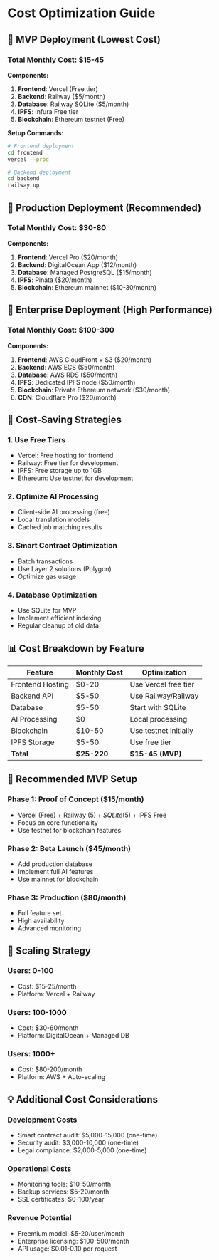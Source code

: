 # Cost Optimization Guide

## 🎯 MVP Deployment (Lowest Cost)

### **Total Monthly Cost: $15-45**

**Components:**
1. **Frontend**: Vercel (Free tier)
2. **Backend**: Railway ($5/month)
3. **Database**: Railway SQLite ($5/month)
4. **IPFS**: Infura Free tier
5. **Blockchain**: Ethereum testnet (Free)

**Setup Commands:**
```bash
# Frontend deployment
cd frontend
vercel --prod

# Backend deployment
cd backend
railway up
```

## 🚀 Production Deployment (Recommended)

### **Total Monthly Cost: $30-80**

**Components:**
1. **Frontend**: Vercel Pro ($20/month)
2. **Backend**: DigitalOcean App ($12/month)
3. **Database**: Managed PostgreSQL ($15/month)
4. **IPFS**: Pinata ($20/month)
5. **Blockchain**: Ethereum mainnet ($10-30/month)

## 💎 Enterprise Deployment (High Performance)

### **Total Monthly Cost: $100-300**

**Components:**
1. **Frontend**: AWS CloudFront + S3 ($20/month)
2. **Backend**: AWS ECS ($50/month)
3. **Database**: AWS RDS ($50/month)
4. **IPFS**: Dedicated IPFS node ($50/month)
5. **Blockchain**: Private Ethereum network ($30/month)
6. **CDN**: Cloudflare Pro ($20/month)

## 🔧 Cost-Saving Strategies

### **1. Use Free Tiers**
- Vercel: Free hosting for frontend
- Railway: Free tier for development
- IPFS: Free storage up to 1GB
- Ethereum: Use testnet for development

### **2. Optimize AI Processing**
- Client-side AI processing (free)
- Local translation models
- Cached job matching results

### **3. Smart Contract Optimization**
- Batch transactions
- Use Layer 2 solutions (Polygon)
- Optimize gas usage

### **4. Database Optimization**
- Use SQLite for MVP
- Implement efficient indexing
- Regular cleanup of old data

## 📊 Cost Breakdown by Feature

| Feature | Monthly Cost | Optimization |
|---------|-------------|--------------|
| Frontend Hosting | $0-20 | Use Vercel free tier |
| Backend API | $5-50 | Use Railway/Railway |
| Database | $5-50 | Start with SQLite |
| AI Processing | $0 | Local processing |
| Blockchain | $10-50 | Use testnet initially |
| IPFS Storage | $5-50 | Use free tier |
| **Total** | **$25-220** | **$15-45 (MVP)** |

## 🎯 Recommended MVP Setup

### **Phase 1: Proof of Concept ($15/month)**
- Vercel (Free) + Railway ($5) + SQLite ($5) + IPFS Free
- Focus on core functionality
- Use testnet for blockchain features

### **Phase 2: Beta Launch ($45/month)**
- Add production database
- Implement full AI features
- Use mainnet for blockchain

### **Phase 3: Production ($80/month)**
- Full feature set
- High availability
- Advanced monitoring

## 🔄 Scaling Strategy

### **Users: 0-100**
- Cost: $15-25/month
- Platform: Vercel + Railway

### **Users: 100-1000**
- Cost: $30-60/month
- Platform: DigitalOcean + Managed DB

### **Users: 1000+**
- Cost: $80-200/month
- Platform: AWS + Auto-scaling

## 💡 Additional Cost Considerations

### **Development Costs**
- Smart contract audit: $5,000-15,000 (one-time)
- Security audit: $3,000-10,000 (one-time)
- Legal compliance: $2,000-5,000 (one-time)

### **Operational Costs**
- Monitoring tools: $10-50/month
- Backup services: $5-20/month
- SSL certificates: $0-100/year

### **Revenue Potential**
- Freemium model: $5-20/user/month
- Enterprise licensing: $100-500/month
- API usage: $0.01-0.10 per request